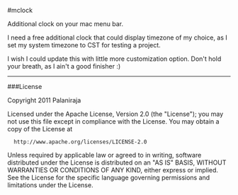 #mclock

Additional clock on your mac menu bar. 

I need a free additional clock that could display timezone of my choice, as I set my system timezone to CST for testing a project. 

I wish I could update this with little more customization option. Don't hold your breath, as I ain't a good finisher :)

***
###License

Copyright 2011 Palaniraja

  Licensed under the Apache License, Version 2.0 (the "License");
  you may not use this file except in compliance with the License.
  You may obtain a copy of the License at

      http://www.apache.org/licenses/LICENSE-2.0

  Unless required by applicable law or agreed to in writing, software
  distributed under the License is distributed on an "AS IS" BASIS,
  WITHOUT WARRANTIES OR CONDITIONS OF ANY KIND, either express or implied.
  See the License for the specific language governing permissions and
  limitations under the License.